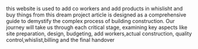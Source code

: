 this website is used to add co workers and add products in whislisht and buy things from this dream project
article is designed as a comprehensive guide to demystify the complex process of building construction. 
Our journey will take us through each critical stage, examining key aspects like site preparation, design, budgeting, add workers,actual construction, quality control,whislist,billing
and the final handover
